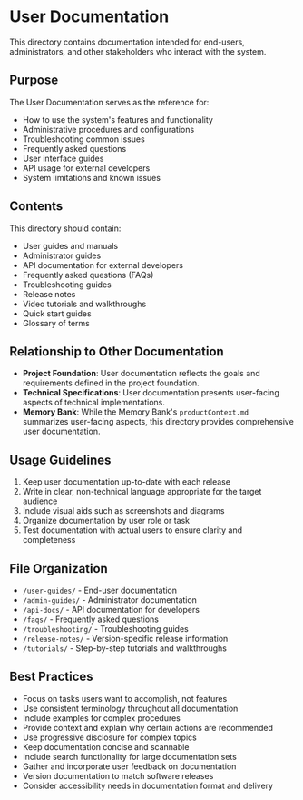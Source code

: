 # User Documentation

This directory contains documentation intended for end-users, administrators, and other stakeholders who interact with the system.

## Purpose

The User Documentation serves as the reference for:

- How to use the system's features and functionality
- Administrative procedures and configurations
- Troubleshooting common issues
- Frequently asked questions
- User interface guides
- API usage for external developers
- System limitations and known issues

## Contents

This directory should contain:

- User guides and manuals
- Administrator guides
- API documentation for external developers
- Frequently asked questions (FAQs)
- Troubleshooting guides
- Release notes
- Video tutorials and walkthroughs
- Quick start guides
- Glossary of terms

## Relationship to Other Documentation

- **Project Foundation**: User documentation reflects the goals and requirements defined in the project foundation.
- **Technical Specifications**: User documentation presents user-facing aspects of technical implementations.
- **Memory Bank**: While the Memory Bank's `productContext.md` summarizes user-facing aspects, this directory provides comprehensive user documentation.

## Usage Guidelines

1. Keep user documentation up-to-date with each release
2. Write in clear, non-technical language appropriate for the target audience
3. Include visual aids such as screenshots and diagrams
4. Organize documentation by user role or task
5. Test documentation with actual users to ensure clarity and completeness

## File Organization

- `/user-guides/` - End-user documentation
- `/admin-guides/` - Administrator documentation
- `/api-docs/` - API documentation for developers
- `/faqs/` - Frequently asked questions
- `/troubleshooting/` - Troubleshooting guides
- `/release-notes/` - Version-specific release information
- `/tutorials/` - Step-by-step tutorials and walkthroughs

## Best Practices

- Focus on tasks users want to accomplish, not features
- Use consistent terminology throughout all documentation
- Include examples for complex procedures
- Provide context and explain why certain actions are recommended
- Use progressive disclosure for complex topics
- Keep documentation concise and scannable
- Include search functionality for large documentation sets
- Gather and incorporate user feedback on documentation
- Version documentation to match software releases
- Consider accessibility needs in documentation format and delivery
